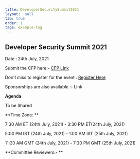 ```yaml
---
title: DeveloperSecuritySummit2021
layout:  null
tab: true
order: 1
tags: example-tag
---
```


## Developer Security Summit 2021

Date : 24th July, 2021


Submit the CFP here:-  [CFP LInk](https://owasp.submittable.com/submit/196834/owasp-appsec-days-developer-security-summit-2021)

Don't miss to register for the event : [Register Here](https://www.eventbrite.com/e/appsec-days-owasp-developer-security-summit-2021-tickets-153345649967)

Sponsorships are also available :- Link

**Agenda**

To be Shared


**Time Zone: **

7:30 AM ET (24th July, 2021) - 3:30 PM ET(24th July, 2021)

5:00 PM IST (24th July, 2021) - 1:00 AM IST (25th July, 2021)

11:30 AM GMT (24th July, 2021) - 7:30 PM GMT (25th July, 2021)

**Committee Reviewers:- **

